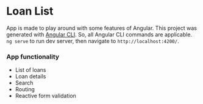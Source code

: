 # Loan List

App is made to play around with some features of Angular.
This project was generated with [Angular CLI](https://github.com/angular/angular-cli).
So, all Angular CLI commands are applicable.
`ng serve` to run dev server, then navigate to `http://localhost:4200/`.

### App functionality

- List of loans
- Loan details
- Search
- Routing
- Reactive form validation
